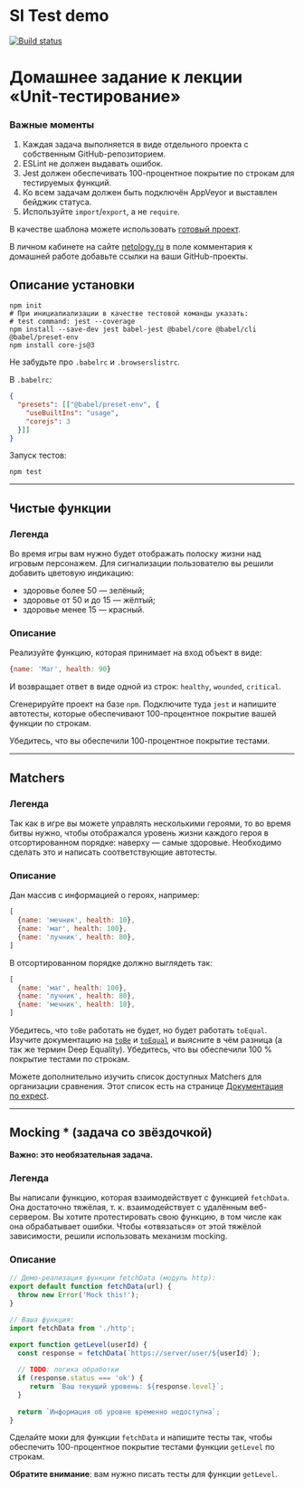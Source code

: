 # SI Test demo

[![Build status](https://ci.appveyor.com/api/projects/status/1xe8ra233axu12fx?svg=true)](https://ci.appveyor.com/project/MarShal69/unit-test2)
# Домашнее задание к лекции «Unit-тестирование»

### **Важные моменты** 

1. Каждая задача выполняется в виде отдельного проекта с собственным GitHub-репозиторием.
2. ESLint не должен выдавать ошибок.
3. Jest должен обеспечивать 100-процентное покрытие по строкам для тестируемых функций.
4. Ко всем задачам должен быть подключён AppVeyor и выставлен бейджик статуса.
5. Используйте `import`/`export`, а не `require`.

В качестве шаблона можете использовать [готовый проект](/ci-template).

В личном кабинете на сайте [netology.ru](http://netology.ru/) в поле комментария к домашней работе добавьте ссылки на ваши GitHub-проекты.

## Описание установки

```shell
npm init
# При инициалиализации в качестве тестовой команды указать:
# test command: jest --coverage
npm install --save-dev jest babel-jest @babel/core @babel/cli @babel/preset-env
npm install core-js@3
```

Не забудьте про `.babelrc` и `.browserslistrc`.

В `.babelrc`:
```json
{
  "presets": [["@babel/preset-env", {
    "useBuiltIns": "usage",
    "corejs": 3
  }]]
}
```

Запуск тестов:
```shell
npm test
```

---

## Чистые функции

### Легенда

Во время игры вам нужно будет отображать полоску жизни над игровым персонажем. Для сигнализации пользователю вы решили добавить цветовую индикацию:
- здоровье более 50 — зелёный;
- здоровье от 50 и до 15 — жёлтый;
- здоровье менее 15 — красный.

### Описание

Реализуйте функцию, которая принимает на вход объект в виде:
```javascript
{name: 'Маг', health: 90}
```
И возвращает ответ в виде одной из строк: `healthy`, `wounded`, `critical`.

Сгенерируйте проект на базе `npm`. Подключите туда `jest` и напишите автотесты, которые обеспечивают 100-процентное покрытие вашей функции по строкам.

Убедитесь, что вы обеспечили 100-процентное покрытие тестами.

---

## Matchers

### Легенда

Так как в игре вы можете управлять несколькими героями, то во время битвы нужно, чтобы отображался уровень жизни каждого героя в отсортированном порядке: наверху — самые здоровые. Необходимо сделать это и написать соответствующие автотесты.

### Описание

Дан массив с информацией о героях, например:
```javascript
[
  {name: 'мечник', health: 10},
  {name: 'маг', health: 100},
  {name: 'лучник', health: 80},
]
```
В отсортированном порядке должно выглядеть так:
```javascript
[
  {name: 'маг', health: 100},
  {name: 'лучник', health: 80},
  {name: 'мечник', health: 10},
]
```

Убедитесь, что `toBe` работать не будет, но будет работать `toEqual`. Изучите документацию на [`toBe`]() и [`toEqual`]() и выясните в чём разница (а так же термин Deep Equality). Убедитесь, что вы обеспечили 100 % покрытие тестами по строкам.

Можете дополнительно изучить список доступных Matchers для организации сравнения. Этот список есть на странице [Документация по expect](https://jestjs.io/docs/ru/expect).

---

## Mocking * (задача со звёздочкой)

**Важно: это необязательная задача.**

### Легенда

Вы написали функцию, которая взаимодействует с функцией `fetchData`. Она достаточно тяжёлая, т. к. взаимодействует с удалённым веб-сервером. Вы хотите протестировать свою функцию, в том числе как она обрабатывает ошибки. Чтобы «отвязаться» от этой тяжёлой зависимости, решили использовать механизм mocking.

### Описание

```javascript
// Демо-реализация функции fetchData (модуль http):
export default function fetchData(url) {
  throw new Error('Mock this!');
}
```

```javascript
// Ваша функция:
import fetchData from './http';

export function getLevel(userId) {
  const response = fetchData(`https://server/user/${userId}`);
  
  // TODO: логика обработки
  if (response.status === 'ok') {
     return `Ваш текущий уровень: ${response.level}`; 
  }
  
  return `Информация об уровне временно недоступна`;
}
```

Сделайте моки для функции `fetchData` и напишите тесты так, чтобы обеспечить 100-процентное покрытие тестами функции `getLevel` по строкам.

**Обратите внимание**: вам нужно писать тесты для функции `getLevel`.
